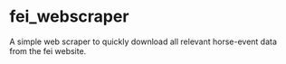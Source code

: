 # fei_webscraper
A simple web scraper to quickly download all relevant horse-event data from the fei website.
